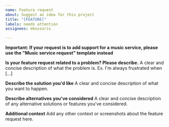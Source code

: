 ```yaml
---
name: Feature request
about: Suggest an idea for this project
title: "[FEATURE]"
labels: needs attention
assignees: mkossoris

---
```


**Important: If your request is to add support for a music service, please use the "Music service request" template instead**

**Is your feature request related to a problem? Please describe.**
A clear and concise description of what the problem is. Ex. I'm always frustrated when [...]

**Describe the solution you'd like**
A clear and concise description of what you want to happen.

**Describe alternatives you've considered**
A clear and concise description of any alternative solutions or features you've considered.

**Additional context**
Add any other context or screenshots about the feature request here.
